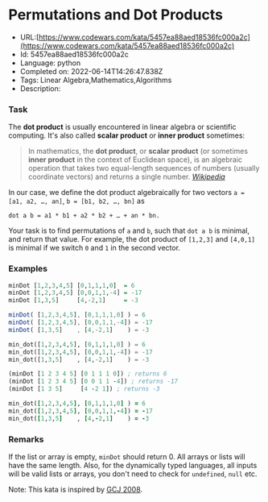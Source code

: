 # Permutations and Dot Products

 - URL:[https://www.codewars.com/kata/5457ea88aed18536fc000a2c](https://www.codewars.com/kata/5457ea88aed18536fc000a2c)
 - Id: 5457ea88aed18536fc000a2c
 - Language: python
 - Completed on: 2022-06-14T14:26:47.838Z
 - Tags: Linear Algebra,Mathematics,Algorithms
 - Description:
### Task
The __dot product__ is usually encountered in linear algebra or scientific computing. It's also called __scalar product__ or __inner product__ sometimes:

> In mathematics, the __dot product__, or __scalar product__ (or sometimes __inner product__ in the context of Euclidean space), is an algebraic operation that takes two equal-length sequences of numbers (usually coordinate vectors) and returns a single number. <cite>[Wikipedia](https://en.wikipedia.org/w/index.php?title=Dot_product&oldid=629717691)</cite>

In our case, we define the dot product algebraically for two vectors `a = [a1, a2, …, an]`, `b = [b1, b2, …, bn]` as 
    
    dot a b = a1 * b1 + a2 * b2 + … + an * bn.
Your task is to find permutations of `a` and `b`, such that `dot a b` is minimal, and return that value. For example, the dot product of `[1,2,3]` and `[4,0,1]` is minimal if we switch `0` and `1` in the second vector.

### Examples
```haskell
minDot [1,2,3,4,5] [0,1,1,1,0]  = 6
minDot [1,2,3,4,5] [0,0,1,1,-4] = -17
minDot [1,3,5]     [4,-2,1]     = -3
```
```javascript
minDot( [1,2,3,4,5], [0,1,1,1,0] ) = 6
minDot( [1,2,3,4,5], [0,0,1,1,-4]) = -17
minDot( [1,3,5]    , [4,-2,1]    ) = -3
```
```python
min_dot([1,2,3,4,5], [0,1,1,1,0] ) = 6
min_dot([1,2,3,4,5], [0,0,1,1,-4]) = -17
min_dot([1,3,5]    , [4,-2,1]    ) = -3
```
```clojure
(minDot [1 2 3 4 5] [0 1 1 1 0]) ; returns 6
(minDot [1 2 3 4 5] [0 0 1 1 -4]) ; returns -17
(minDot [1 3 5]     [4 -2 1]) ; returns -3
```
```ruby
min_dot([1,2,3,4,5], [0,1,1,1,0] ) = 6
min_dot([1,2,3,4,5], [0,0,1,1,-4]) = -17
min_dot([1,3,5]    , [4,-2,1]    ) = -3
```

### Remarks
If the list or array is empty, `minDot` should return 0. All arrays or lists will have the same length. Also, for the dynamically typed languages, all inputs will be valid lists or arrays, you don't need to check for `undefined`, `null` etc.

Note: This kata is inspired by [GCJ 2008](https://code.google.com/codejam/contest/32016/dashboard#s=p0).
